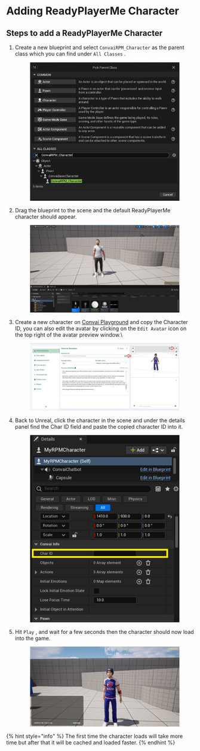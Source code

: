 # Adding ReadyPlayerMe Character

## Steps to add a ReadyPlayerMe Character

1.  Create a new blueprint and select `ConvaiRPM_Character` as the parent class which you can find under `All Classes` .

    <figure><img src="../../../../.gitbook/assets/image (243).png" alt=""><figcaption></figcaption></figure>
2.  Drag the blueprint to the scene and the default ReadyPlayerMe character should appear.

    <figure><img src="../../../../.gitbook/assets/image (244).png" alt=""><figcaption></figcaption></figure>
3.  Create a new character on [Convai Playground](https://convai.com/pipeline/dashboard) and copy the Character ID, you can also edit the avatar by clicking on the `Edit Avatar` icon on the top right of the avatar preview window.\


    <figure><img src="../../../../.gitbook/assets/image (247).png" alt=""><figcaption></figcaption></figure>
4.  Back to Unreal, click the character in the scene and under the details panel find the Char ID field and paste the copied character ID into it.

    <figure><img src="../../../../.gitbook/assets/image (245).png" alt=""><figcaption></figcaption></figure>
5.  Hit `Play` , and wait for a few seconds then the character should now load into the game.

    <figure><img src="../../../../.gitbook/assets/image (248).png" alt=""><figcaption></figcaption></figure>

{% hint style="info" %}
The first time the character loads will take more time but after that it will be cached and loaded faster.
{% endhint %}
